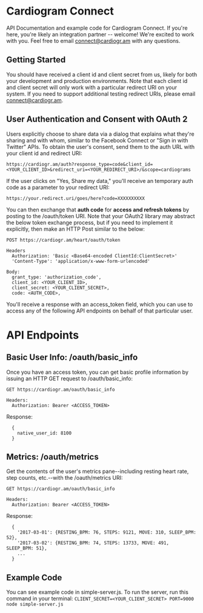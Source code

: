 # Cardiogram Connect

API Documentation and example code for Cardiogram Connect. If you're here, you're likely an
integration partner -- welcome! We're excited to work with you. Feel free to email
connect@cardiogr.am with any questions.


## Getting Started

You should have received a client id and client secret from us, likely for both your development
and production environments. Note that each client id and client secret will only work with a
particular redirect URI on your system. If you need to support additional testing redirect URIs,
please email connect@cardiogr.am.


## User Authentication and Consent with OAuth 2

Users explicitly choose to share data via a dialog that explains what they're sharing and
with whom, similar to the Facebook Connect or "Sign in with Twitter" APIs. To obtain the user's consent,
send them to the auth URL with your client id and redirect URI:

  `https://cardiogr.am/auth?response_type=code&client_id=<YOUR_CLIENT_ID>&redirect_uri=<YOUR_REDIRECT_URI>/&scope=cardiograms`

If the user clicks on "Yes, Share my data," you'll receive an temporary auth code as a parameter
to your redirect URI:

  `https://your.redirect.uri/goes/here?code=XXXXXXXXXX`

You can then exchange that **auth code** for **access and refresh tokens** by posting to the
/oauth/token URI. Note that your OAuth2 library may abstract the below token exchange process,
but if you need to implement it explicitly, then make an HTTP Post similar to the below:

```
POST https://cardiogr.am/heart/oauth/token

Headers
  Authorization: 'Basic <Base64-encoded ClientId:ClientSecret>'
  'Content-Type': 'application/x-www-form-urlencoded'

Body:
  grant_type: 'authorization_code',
  client_id: <YOUR_CLIENT_ID>,
  client_secret: <YOUR_CLIENT_SECRET>,
  code: <AUTH_CODE>,
```

You'll receive a response with an access_token field, which you can use to access any of the
following API endpoints on behalf of that particular user.


# API Endpoints

## Basic User Info: /oauth/basic_info
Once you have an access token, you can get basic profile information by issuing an HTTP GET
request to /oauth/basic_info:

```
GET https://cardiogr.am/oauth/basic_info

Headers:
  Authorization: Bearer <ACCESS_TOKEN>
```

Response:
```
  {
  	native_user_id: 8100
  }
```


## Metrics: /oauth/metrics
Get the contents of the user's metrics pane--including resting heart rate, step counts, etc.--with
the /oauth/metrics URI:

```
GET https://cardiogr.am/oauth/basic_info

Headers:
  Authorization: Bearer <ACCESS_TOKEN>
```

Response:
```
  {
  	'2017-03-01': {RESTING_BPM: 76, STEPS: 9121, MOVE: 310, SLEEP_BPM: 52},
  	'2017-03-02': {RESTING_BPM: 74, STEPS: 13733, MOVE: 491, SLEEP_BPM: 51},
  	...
  }
```


## Example Code

You can see example code in simple-server.js. To run the server, run this command in your terminal:
`CLIENT_SECRET=<YOUR_CLIENT_SECRET> PORT=9000 node simple-server.js`